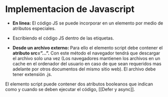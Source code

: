 # Implementacion de Javascript
-   **En linea:** El código JS se puede incorporar en un elemento por medio de atributos especiales.
  
-   Escribiendo el código JS dentro de las etiquetas<script>…</script>.

-   **Desde un archivo externo:** Para ello el elemento script debe contener el **atributo src=”…”.** Con este método el navegador tendrá que descargar el archivo solo una vez (Los navegadores mantienen los archivos en un cache en el ordenador del usuario en caso de que sean requeridos mas adelante por otros documentos del mismo sitio web). El archivo debe tener extensión .js.

El elemento script puede contener dos atributos booleanos que indican como y cuando se deben ejecutar el código, [[Defer y async]].



